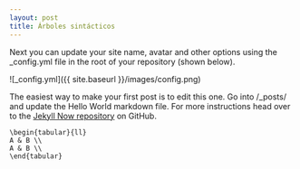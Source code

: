 ```yaml
---
layout: post
title: Árboles sintácticos
---
```


Next you can update your site name, avatar and other options using the _config.yml file in the root of your repository (shown below).

![_config.yml]({{ site.baseurl }}/images/config.png)

The easiest way to make your first post is to edit this one. Go into /_posts/ and update the Hello World markdown file. For more instructions head over to the [Jekyll Now repository](https://github.com/barryclark/jekyll-now) on GitHub.


```{=latex}
\begin{tabular}{ll}
A & B \\
A & B \\
\end{tabular}
```
